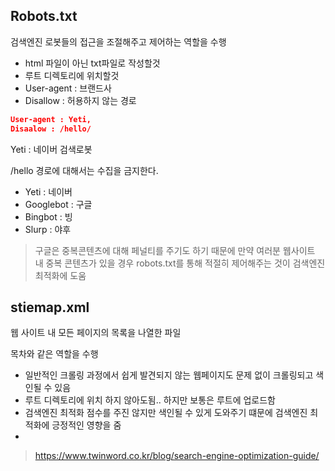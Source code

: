 ## Robots.txt

검색엔진 로봇들의 접근을 조절해주고 제어하는 역할을 수행

- html 파일이 아닌 txt파일로 작성할것
- 루트 디렉토리에 위치할것
- User-agent : 브랜드사
- Disallow : 허용하지 않는 경로



```json
User-agent : Yeti,
Disaalow : /hello/
```

Yeti : 네이버 검색로봇

/hello 경로에 대해서는 수집을 금지한다.

- Yeti : 네이버
- Googlebot : 구글
- Bingbot : 빙
- Slurp : 야후



>  구글은 중복콘텐츠에 대해 페널티를 주기도 하기 때문에 만약 여러분 웹사이트 내 중복 콘텐츠가 있을 경우 robots.txt를 통해 적절히 제어해주는 것이 검색엔진최적화에 도움



## stiemap.xml

웹 사이트 내 모든 페이지의 목록을 나열한 파일 

목차와 같은 역할을 수행

- 일반적인 크롤링 과정에서 쉽게 발견되지 않는 웹페이지도 문제 없이 크롤링되고 색인될 수 있음
- 루트 디렉토리에 위치 하지 않아도됨.. 하지만 보통은 루트에 업로드함
- 검색엔진 최적화 점수를 주진 않지만 색인될 수 있게 도와주기 떄문에 검색엔진 최적화에 긍정적인 영향을 줌
- 





> https://www.twinword.co.kr/blog/search-engine-optimization-guide/